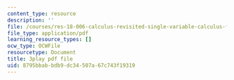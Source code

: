 ```yaml
---
content_type: resource
description: ''
file: /courses/res-18-006-calculus-revisited-single-variable-calculus-fall-2010/8795bbabbdb9dc34507a67c743f19319_FdwTROVfEPE.pdf
file_type: application/pdf
learning_resource_types: []
ocw_type: OCWFile
resourcetype: Document
title: 3play pdf file
uid: 8795bbab-bdb9-dc34-507a-67c743f19319
---
```

